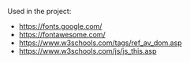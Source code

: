 Used in the project:

- https://fonts.google.com/
- https://fontawesome.com/
- https://www.w3schools.com/tags/ref_av_dom.asp
- https://www.w3schools.com/js/js_this.asp